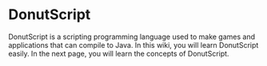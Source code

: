 <br> <br>
# DonutScript
DonutScript is a scripting programming language used to make games and applications that can compile to Java. In this wiki, you will learn DonutScript easily. In the next page, you will learn the concepts of DonutScript.